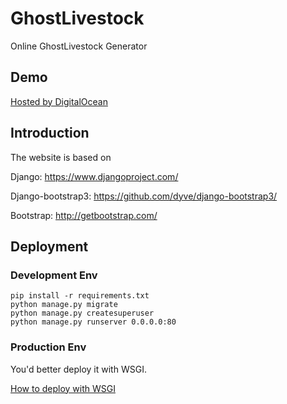 # GhostLivestock
Online GhostLivestock Generator

## Demo
[Hosted by DigitalOcean](http://ha.yaoht.cn/)

## Introduction
The website is based on

Django: https://www.djangoproject.com/

Django-bootstrap3: https://github.com/dyve/django-bootstrap3/

Bootstrap: http://getbootstrap.com/

## Deployment
### Development Env
```shell
pip install -r requirements.txt
python manage.py migrate
python manage.py createsuperuser
python manage.py runserver 0.0.0.0:80
```
### Production Env
You'd better deploy it with WSGI.
 
[How to deploy with WSGI](https://docs.djangoproject.com/en/1.8/howto/deployment/wsgi/)